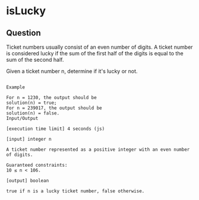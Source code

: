 # isLucky

## Question

Ticket numbers usually consist of an even number of digits. A ticket number is considered lucky if the sum of the first half of the digits is equal to the sum of the second half.

Given a ticket number n, determine if it's lucky or not.
```

Example

For n = 1230, the output should be
solution(n) = true;
For n = 239017, the output should be
solution(n) = false.
Input/Output

[execution time limit] 4 seconds (js)

[input] integer n

A ticket number represented as a positive integer with an even number of digits.

Guaranteed constraints:
10 ≤ n < 106.

[output] boolean

true if n is a lucky ticket number, false otherwise.

```
